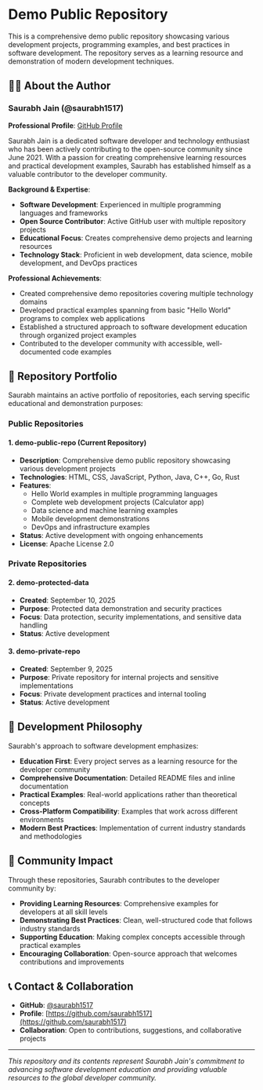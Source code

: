 # Demo Public Repository

This is a comprehensive demo public repository showcasing various development projects, programming examples, and best practices in software development. The repository serves as a learning resource and demonstration of modern development techniques.

## 👨‍💻 About the Author

### Saurabh Jain (@saurabh1517)

**Professional Profile**: [GitHub Profile](https://github.com/saurabh1517)

Saurabh Jain is a dedicated software developer and technology enthusiast who has been actively contributing to the open-source community since June 2021. With a passion for creating comprehensive learning resources and practical development examples, Saurabh has established himself as a valuable contributor to the developer community.

**Background & Expertise**:
- **Software Development**: Experienced in multiple programming languages and frameworks
- **Open Source Contributor**: Active GitHub user with multiple repository projects
- **Educational Focus**: Creates comprehensive demo projects and learning resources
- **Technology Stack**: Proficient in web development, data science, mobile development, and DevOps practices

**Professional Achievements**:
- Created comprehensive demo repositories covering multiple technology domains
- Developed practical examples spanning from basic "Hello World" programs to complex web applications
- Established a structured approach to software development education through organized project examples
- Contributed to the developer community with accessible, well-documented code examples

## 🚀 Repository Portfolio

Saurabh maintains an active portfolio of repositories, each serving specific educational and demonstration purposes:

### Public Repositories

#### 1. **demo-public-repo** (Current Repository)
- **Description**: Comprehensive demo public repository showcasing various development projects
- **Technologies**: HTML, CSS, JavaScript, Python, Java, C++, Go, Rust
- **Features**: 
  - Hello World examples in multiple programming languages
  - Complete web development projects (Calculator app)
  - Data science and machine learning examples
  - Mobile development demonstrations
  - DevOps and infrastructure examples
- **Status**: Active development with ongoing enhancements
- **License**: Apache License 2.0

### Private Repositories

#### 2. **demo-protected-data**
- **Created**: September 10, 2025
- **Purpose**: Protected data demonstration and security practices
- **Focus**: Data protection, security implementations, and sensitive data handling
- **Status**: Active development

#### 3. **demo-private-repo**
- **Created**: September 9, 2025
- **Purpose**: Private repository for internal projects and sensitive implementations
- **Focus**: Private development practices and internal tooling
- **Status**: Active development

## 🎯 Development Philosophy

Saurabh's approach to software development emphasizes:

- **Education First**: Every project serves as a learning resource for the developer community
- **Comprehensive Documentation**: Detailed README files and inline documentation
- **Practical Examples**: Real-world applications rather than theoretical concepts
- **Cross-Platform Compatibility**: Examples that work across different environments
- **Modern Best Practices**: Implementation of current industry standards and methodologies

## 🤝 Community Impact

Through these repositories, Saurabh contributes to the developer community by:

- **Providing Learning Resources**: Comprehensive examples for developers at all skill levels
- **Demonstrating Best Practices**: Clean, well-structured code that follows industry standards
- **Supporting Education**: Making complex concepts accessible through practical examples
- **Encouraging Collaboration**: Open-source approach that welcomes contributions and improvements

## 📞 Contact & Collaboration

- **GitHub**: [@saurabh1517](https://github.com/saurabh1517)
- **Profile**: [https://github.com/saurabh1517](https://github.com/saurabh1517)
- **Collaboration**: Open to contributions, suggestions, and collaborative projects

---

*This repository and its contents represent Saurabh Jain's commitment to advancing software development education and providing valuable resources to the global developer community.*